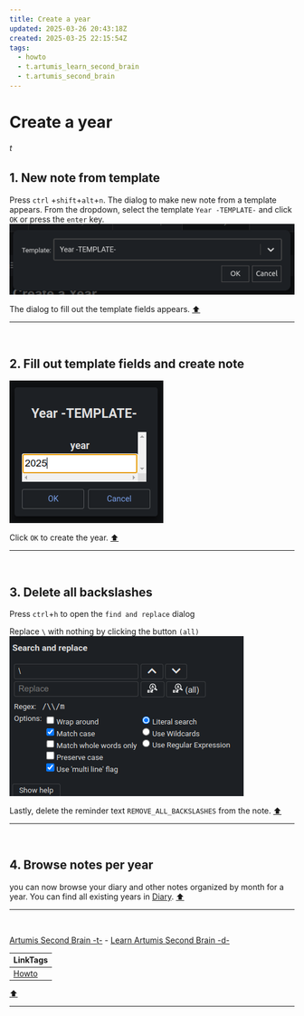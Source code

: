 ```yaml
---
title: Create a year
updated: 2025-03-26 20:43:18Z
created: 2025-03-25 22:15:54Z
tags:
  - howto
  - t.artumis_learn_second_brain
  - t.artumis_second_brain
---
```


# Create a year
###### t



## 1. New note from template
Press `ctrl` +`shift`+`alt`+`n`. The dialog to make new note from a template appears. From the dropdown, select the template `Year -TEMPLATE-` and click `OK` or press the `enter` key.
![Screenshot from 2025-03-23 15-29-58.png](../_resources/Screenshot%20from%202025-03-23%2015-29-58.png)

The dialog to fill out the template fields appears.
[⬆️](#t)
***
<br>



## 2. Fill out template fields and create note
![Screenshot from 2025-03-23 15-30-19.png](../_resources/Screenshot%20from%202025-03-23%2015-30-19.png)

Click `OK` to create the year.
[⬆️](#t)
***
<br>



## 3. Delete all backslashes
Press `ctrl`+`h` to open the `find and replace` dialog

Replace `\`  with nothing by clicking the button `(all)`
![Screenshot from 2025-03-20 23-36-08.png](../_resources/Screenshot%20from%202025-03-20%2023-36-08.png)

Lastly, delete the reminder text `REMOVE_ALL_BACKSLASHES` from the note.
[⬆️](#t)
***
<br>



## 4. Browse notes per year
you can now browse your diary and other notes organized by month for a year. You can find all existing years in [Diary](../1.Mind/Diary.md).
[⬆️](#t)
***
<br>

[Artumis Second Brain -t-](../1.Mind/Artumis%20Second%20Brain%20-t-.md) - [Learn Artumis Second Brain -d-](../1.Mind/Learn%20Artumis%20Second%20Brain%20-d-.md)

| LinkTags |
|-|
| [Howto](../1.Mind/Howto.md) |
[⬆️](#t)
***
<br>